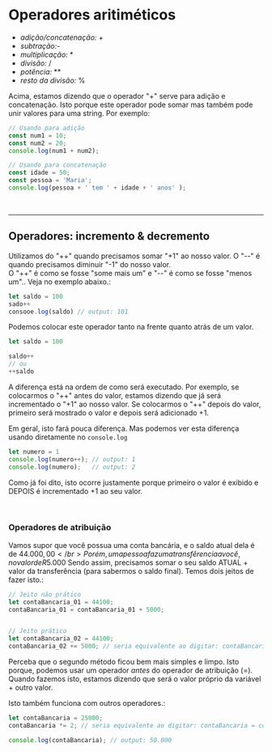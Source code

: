 # Operadores aritiméticos

* _adição/concatenação:_ +
* _subtração:_-   
* _multiplicação:_ *
* _divisão:_ /
* _potência:_ **
* _resto da divisão:_ %

Acima, estamos dizendo que o operador "+" serve para adição e concatenação.
Isto porque este operador pode somar mas também pode unir valores para uma string. Por exemplo:
```js
// Usando para adição
const num1 = 10;
const num2 = 20;
console.log(num1 + num2);

// Usando para concatenação
const idade = 50;
const pessoa = 'Maria';
console.log(pessoa + ' tem ' + idade + ' anos' );
```

</br>

________________________________________________________________________


## Operadores: incremento & decremento
Utilizamos do "++" quando precisamos somar "+1" ao nosso valor. O "--" é quando precisamos diminuir "-1" do nosso valor. </br>
O "++" é como se fosse "some mais um" e "--" é como se fosse "menos um".. Veja no exemplo abaixo.:
```js
let saldo = 100 
sado++ 
consooe.log(saldo) // output: 101 
```

Podemos colocar este operador tanto na frente quanto atrás de um valor.
```js
let saldo = 100

saldo++ 
// ou
++saldo
```

A diferença está na ordem de como será executado.
Por exemplo, se colocarmos o "++" antes do valor, estamos dizendo que já será incrementado o "+1" ao nosso valor. Se colocarmos o "++" depois do valor, primeiro será mostrado o valor e depois será adicionado +1.

Em geral, isto fará pouca diferença. Mas podemos ver esta diferença usando diretamente no `console.log`
```js
let numero = 1
console.log(numero++); // output: 1
console.log(numero);   // output: 2
```
Como já foi dito, isto ocorre justamente porque primeiro o valor é exibido e DEPOIS é incrementado +1 ao seu valor.

</br>

### Operadores de atribuição
Vamos supor que você possua uma conta bancária, e o saldo atual dela é de $44.000,00  </br>
Porém, uma pessoa faz uma transfêrencia a você, no valor de R$5.000
Sendo assim, precisamos somar o seu saldo ATUAL + valor da transferência (para sabermos o saldo final). Temos dois jeitos de fazer isto.:

```js
// Jeito não prático
let contaBancaria_01 = 44100;
contaBancaria_01 = contaBancaria_01 + 5000;


// Jeito prático
let contaBancaria_02 = 44100; 
contaBancaria_02 += 5000; // seria equivalente ao digitar: contaBancaria = contaBancaria + 5000;
```
Perceba que o segundo método ficou bem mais simples e limpo. Isto porque, podemos usar um operador _antes_ do operador de atribuição (=). Quando fazemos isto, estamos dizendo que será o valor próprio da variável + outro valor. </br>

Isto também funciona com outros operadores.:
```js
let contaBancaria = 25000; 
contaBancaria *= 2; // seria equivalente ao digitar: contaBancaria = contaBancaria * 2

console.log(contaBancaria); // output: 50.000
```